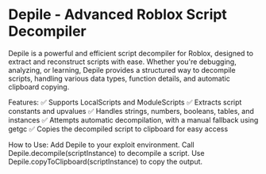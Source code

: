 # Depile - Advanced Roblox Script Decompiler
Depile is a powerful and efficient script decompiler for Roblox, designed to extract and reconstruct scripts with ease. Whether you're debugging, analyzing, or learning, Depile provides a structured way to decompile scripts, handling various data types, function details, and automatic clipboard copying.

Features:
✅ Supports LocalScripts and ModuleScripts
✅ Extracts script constants and upvalues
✅ Handles strings, numbers, booleans, tables, and instances
✅ Attempts automatic decompilation, with a manual fallback using getgc
✅ Copies the decompiled script to clipboard for easy access

How to Use:
Add Depile to your exploit environment.
Call Depile.decompile(scriptInstance) to decompile a script.
Use Depile.copyToClipboard(scriptInstance) to copy the output.
